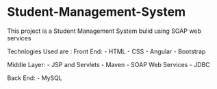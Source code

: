 # Student-Management-System
This project is a Student Management System bulid using SOAP web services

Technlogies Used are : 
  Front End:
    - HTML
    - CSS
    - Angular
    - Bootstrap
   
  Middle Layer:
    - JSP and Servlets
    - Maven
    - SOAP Web Services
    - JDBC
    
  Back End:
    - MySQL
